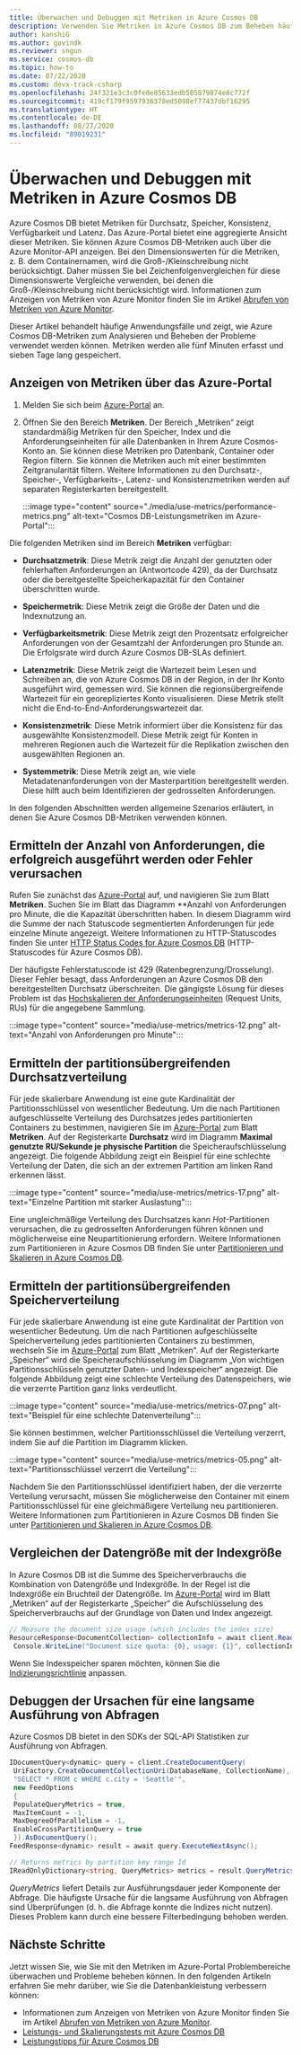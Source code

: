 ```yaml
---
title: Überwachen und Debuggen mit Metriken in Azure Cosmos DB
description: Verwenden Sie Metriken in Azure Cosmos DB zum Beheben häufiger Probleme und Überwachen der Datenbank.
author: kanshiG
ms.author: govindk
ms.reviewer: sngun
ms.service: cosmos-db
ms.topic: how-to
ms.date: 07/22/2020
ms.custom: devx-track-csharp
ms.openlocfilehash: 24f321e3c3c0fe8e85633edb505879874e8c772f
ms.sourcegitcommit: 419cf179f9597936378ed5098ef77437dbf16295
ms.translationtype: HT
ms.contentlocale: de-DE
ms.lasthandoff: 08/27/2020
ms.locfileid: "89019231"
---
```

# <a name="monitor-and-debug-with-metrics-in-azure-cosmos-db"></a>Überwachen und Debuggen mit Metriken in Azure Cosmos DB

Azure Cosmos DB bietet Metriken für Durchsatz, Speicher, Konsistenz, Verfügbarkeit und Latenz. Das Azure-Portal bietet eine aggregierte Ansicht dieser Metriken. Sie können Azure Cosmos DB-Metriken auch über die Azure Monitor-API anzeigen. Bei den Dimensionswerten für die Metriken, z. B. dem Containernamen, wird die Groß-/Kleinschreibung nicht berücksichtigt. Daher müssen Sie bei Zeichenfolgenvergleichen für diese Dimensionswerte Vergleiche verwenden, bei denen die Groß-/Kleinschreibung nicht berücksichtigt wird. Informationen zum Anzeigen von Metriken von Azure Monitor finden Sie im Artikel [Abrufen von Metriken von Azure Monitor](cosmos-db-azure-monitor-metrics.md).

Dieser Artikel behandelt häufige Anwendungsfälle und zeigt, wie Azure Cosmos DB-Metriken zum Analysieren und Beheben der Probleme verwendet werden können. Metriken werden alle fünf Minuten erfasst und sieben Tage lang gespeichert.

## <a name="view-metrics-from-azure-portal"></a>Anzeigen von Metriken über das Azure-Portal

1. Melden Sie sich beim [Azure-Portal](https://portal.azure.com/) an.

1. Öffnen Sie den Bereich **Metriken**. Der Bereich „Metriken“ zeigt standardmäßig Metriken für den Speicher, Index und die Anforderungseinheiten für alle Datenbanken in Ihrem Azure Cosmos-Konto an. Sie können diese Metriken pro Datenbank, Container oder Region filtern. Sie können die Metriken auch mit einer bestimmten Zeitgranularität filtern. Weitere Informationen zu den Durchsatz-, Speicher-, Verfügbarkeits-, Latenz- und Konsistenzmetriken werden auf separaten Registerkarten bereitgestellt. 

   :::image type="content" source="./media/use-metrics/performance-metrics.png" alt-text="Cosmos DB-Leistungsmetriken im Azure-Portal":::

Die folgenden Metriken sind im Bereich **Metriken** verfügbar: 

* **Durchsatzmetrik**: Diese Metrik zeigt die Anzahl der genutzten oder fehlerhaften Anforderungen an (Antwortcode 429), da der Durchsatz oder die bereitgestellte Speicherkapazität für den Container überschritten wurde.

* **Speichermetrik**: Diese Metrik zeigt die Größe der Daten und die Indexnutzung an.

* **Verfügbarkeitsmetrik**: Diese Metrik zeigt den Prozentsatz erfolgreicher Anforderungen von der Gesamtzahl der Anforderungen pro Stunde an. Die Erfolgsrate wird durch Azure Cosmos DB-SLAs definiert.

* **Latenzmetrik**: Diese Metrik zeigt die Wartezeit beim Lesen und Schreiben an, die von Azure Cosmos DB in der Region, in der Ihr Konto ausgeführt wird, gemessen wird. Sie können die regionsübergreifende Wartezeit für ein georepliziertes Konto visualisieren. Diese Metrik stellt nicht die End-to-End-Anforderungswartezeit dar.

* **Konsistenzmetrik**: Diese Metrik informiert über die Konsistenz für das ausgewählte Konsistenzmodell. Diese Metrik zeigt für Konten in mehreren Regionen auch die Wartezeit für die Replikation zwischen den ausgewählten Regionen an.

* **Systemmetrik**: Diese Metrik zeigt an, wie viele Metadatenanforderungen von der Masterpartition bereitgestellt werden. Diese hilft auch beim Identifizieren der gedrosselten Anforderungen.

In den folgenden Abschnitten werden allgemeine Szenarios erläutert, in denen Sie Azure Cosmos DB-Metriken verwenden können. 

## <a name="understand-how-many-requests-are-succeeding-or-causing-errors"></a>Ermitteln der Anzahl von Anforderungen, die erfolgreich ausgeführt werden oder Fehler verursachen

Rufen Sie zunächst das [Azure-Portal](https://portal.azure.com) auf, und navigieren Sie zum Blatt **Metriken**. Suchen Sie im Blatt das Diagramm **Anzahl von Anforderungen pro Minute, die die Kapazität überschritten haben. In diesem Diagramm wird die Summe der nach Statuscode segmentierten Anforderungen für jede einzelne Minute angezeigt. Weitere Informationen zu HTTP-Statuscodes finden Sie unter [HTTP Status Codes for Azure Cosmos DB](/rest/api/cosmos-db/http-status-codes-for-cosmosdb) (HTTP-Statuscodes für Azure Cosmos DB).

Der häufigste Fehlerstatuscode ist 429 (Ratenbegrenzung/Drosselung). Dieser Fehler besagt, dass Anforderungen an Azure Cosmos DB den bereitgestellten Durchsatz überschreiten. Die gängigste Lösung für dieses Problem ist das [Hochskalieren der Anforderungseinheiten](./set-throughput.md) (Request Units, RUs) für die angegebene Sammlung.

:::image type="content" source="media/use-metrics/metrics-12.png" alt-text="Anzahl von Anforderungen pro Minute":::

## <a name="determine-the-throughput-distribution-across-partitions"></a>Ermitteln der partitionsübergreifenden Durchsatzverteilung

Für jede skalierbare Anwendung ist eine gute Kardinalität der Partitionsschlüssel von wesentlicher Bedeutung. Um die nach Partitionen aufgeschlüsselte Verteilung des Durchsatzes jedes partitionierten Containers zu bestimmen, navigieren Sie im [Azure-Portal](https://portal.azure.com) zum Blatt **Metriken**. Auf der Registerkarte **Durchsatz** wird im Diagramm **Maximal genutzte RU/Sekunde je physische Partition** die Speicheraufschlüsselung angezeigt. Die folgende Abbildung zeigt ein Beispiel für eine schlechte Verteilung der Daten, die sich an der extremen Partition am linken Rand erkennen lässt.

:::image type="content" source="media/use-metrics/metrics-17.png" alt-text="Einzelne Partition mit starker Auslastung":::

Eine ungleichmäßige Verteilung des Durchsatzes kann *Hot*-Partitionen verursachen, die zu gedrosselten Anforderungen führen können und möglicherweise eine Neupartitionierung erfordern. Weitere Informationen zum Partitionieren in Azure Cosmos DB finden Sie unter [Partitionieren und Skalieren in Azure Cosmos DB](./partition-data.md).

## <a name="determine-the-storage-distribution-across-partitions"></a>Ermitteln der partitionsübergreifenden Speicherverteilung

Für jede skalierbare Anwendung ist eine gute Kardinalität der Partition von wesentlicher Bedeutung. Um die nach Partitionen aufgeschlüsselte Speicherverteilung jedes partitionierten Containers zu bestimmen, wechseln Sie im [Azure-Portal](https://portal.azure.com) zum Blatt „Metriken“. Auf der Registerkarte „Speicher“ wird die Speicheraufschlüsselung im Diagramm „Von wichtigen Partitionsschlüsseln genutzter Daten- und Indexspeicher“ angezeigt. Die folgende Abbildung zeigt eine schlechte Verteilung des Datenspeichers, wie die verzerrte Partition ganz links verdeutlicht.

:::image type="content" source="media/use-metrics/metrics-07.png" alt-text="Beispiel für eine schlechte Datenverteilung":::

Sie können bestimmen, welcher Partitionsschlüssel die Verteilung verzerrt, indem Sie auf die Partition im Diagramm klicken.

:::image type="content" source="media/use-metrics/metrics-05.png" alt-text="Partitionsschlüssel verzerrt die Verteilung":::

Nachdem Sie den Partitionsschlüssel identifiziert haben, der die verzerrte Verteilung verursacht, müssen Sie möglicherweise den Container mit einem Partitionsschlüssel für eine gleichmäßigere Verteilung neu partitionieren. Weitere Informationen zum Partitionieren in Azure Cosmos DB finden Sie unter [Partitionieren und Skalieren in Azure Cosmos DB](./partition-data.md).

## <a name="compare-data-size-against-index-size"></a>Vergleichen der Datengröße mit der Indexgröße

In Azure Cosmos DB ist die Summe des Speicherverbrauchs die Kombination von Datengröße und Indexgröße. In der Regel ist die Indexgröße ein Bruchteil der Datengröße. Im [Azure-Portal](https://portal.azure.com) wird im Blatt „Metriken“ auf der Registerkarte „Speicher“ die Aufschlüsselung des Speicherverbrauchs auf der Grundlage von Daten und Index angezeigt.

```csharp
// Measure the document size usage (which includes the index size)  
ResourceResponse<DocumentCollection> collectionInfo = await client.ReadDocumentCollectionAsync(UriFactory.CreateDocumentCollectionUri("db", "coll"));
 Console.WriteLine("Document size quota: {0}, usage: {1}", collectionInfo.DocumentQuota, collectionInfo.DocumentUsage);
```

Wenn Sie Indexspeicher sparen möchten, können Sie die [Indizierungsrichtlinie](index-policy.md) anpassen.

## <a name="debug-why-queries-are-running-slow"></a>Debuggen der Ursachen für eine langsame Ausführung von Abfragen

Azure Cosmos DB bietet in den SDKs der SQL-API Statistiken zur Ausführung von Abfragen.

```csharp
IDocumentQuery<dynamic> query = client.CreateDocumentQuery(
 UriFactory.CreateDocumentCollectionUri(DatabaseName, CollectionName),
 "SELECT * FROM c WHERE c.city = 'Seattle'",
 new FeedOptions
 {
 PopulateQueryMetrics = true,
 MaxItemCount = -1,
 MaxDegreeOfParallelism = -1,
 EnableCrossPartitionQuery = true
 }).AsDocumentQuery();
FeedResponse<dynamic> result = await query.ExecuteNextAsync();

// Returns metrics by partition key range Id
IReadOnlyDictionary<string, QueryMetrics> metrics = result.QueryMetrics;
```

*QueryMetrics* liefert Details zur Ausführungsdauer jeder Komponente der Abfrage. Die häufigste Ursache für die langsame Ausführung von Abfragen sind Überprüfungen (d. h. die Abfrage konnte die Indizes nicht nutzen). Dieses Problem kann durch eine bessere Filterbedingung behoben werden.

## <a name="next-steps"></a>Nächste Schritte

Jetzt wissen Sie, wie Sie mit den Metriken im Azure-Portal Problembereiche überwachen und Probleme beheben können. In den folgenden Artikeln erfahren Sie mehr darüber, wie Sie die Datenbankleistung verbessern können:

* Informationen zum Anzeigen von Metriken von Azure Monitor finden Sie im Artikel [Abrufen von Metriken von Azure Monitor](cosmos-db-azure-monitor-metrics.md). 
* [Leistungs- und Skalierungstests mit Azure Cosmos DB](performance-testing.md)
* [Leistungstipps für Azure Cosmos DB](performance-tips.md)
